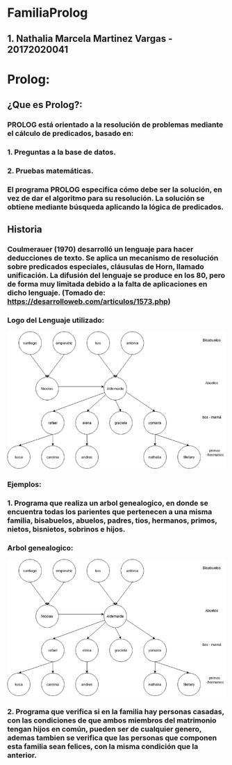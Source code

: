 # FamiliaProlog

## 1. Nathalia Marcela Martinez Vargas - 20172020041

# Prolog:

## ¿Que es Prolog?:

### PROLOG está orientado a la resolución de problemas mediante el cálculo de predicados, basado en:
###    1.  Preguntas a la base de datos.
###    2.  Pruebas matemáticas.
### El programa PROLOG especifíca cómo debe ser la solución, en vez de dar el algoritmo para su resolución. La solución se obtiene mediante búsqueda aplicando la lógica de predicados.

## Historia

### Coulmerauer (1970) desarrolló un lenguaje para hacer deducciones de texto. Se aplica un mecanismo de resolución sobre predicados especiales, cláusulas de Horn, llamado unificación. La difusión del lenguaje se produce en los 80, pero de forma muy limitada debido a la falta de aplicaciones en dicho lenguaje. (Tomado de: https://desarrolloweb.com/articulos/1573.php)

### Logo del Lenguaje utilizado:

![Logo](https://github.com/NathaliaMartinezVargas/FamiliaProlog/blob/master/Arbol%20Genealogico%20.png)

### Ejemplos:

### 1. Programa que realiza un arbol genealogico, en donde se encuentra todas los parientes que pertenecen a una misma familia, bisabuelos, abuelos, padres, tios, hermanos, primos, nietos, bisnietos, sobrinos e hijos.

### Arbol genealogico:

![Arbol genealogico](https://github.com/NathaliaMartinezVargas/FamiliaProlog/blob/master/Arbol%20Genealogico%20.png)


### 2. Programa que verifica si en la familia hay personas casadas, con las condiciones de que ambos miembros del matrimonio tengan hijos en común, pueden ser de cualquier genero, ademas tambien se verifica que las personas que componen esta familia sean felices, con la misma condición que la anterior.



